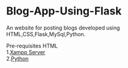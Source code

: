 # Blog-App-Using-Flask
An website for posting blogs developed using HTML,CSS,Flask,MySql,Python.

Pre-requisites
 HTML
 <br>
 1.<a href="https://www.apachefriends.org/xampp-files/7.4.8/xampp-windows-x64-7.4.8-0-VC15-installer.exe">Xampp Server</a><br>
 2.<a href="https://www.python.org/ftp/python/3.8.4/python-3.8.4.exe">Python</a><br>
 
